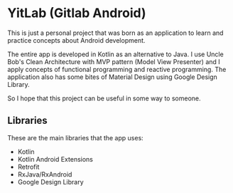 # YitLab (Gitlab Android)

This is just a personal project that was born as an application to learn and practice concepts about Android development.

The entire app is developed in Kotlin as an alternative to Java. I use Uncle Bob's Clean Architecture with MVP pattern (Model View Presenter) and I apply concepts of functional programming and reactive programming. The application also has some bites of Material Design using Google Design Library.

So I hope that this project can be useful in some way to someone.

## Libraries

These are the main libraries that the app uses:

* Kotlin
* Kotlin Android Extensions
* Retrofit
* RxJava/RxAndroid
* Google Design Library

